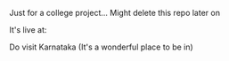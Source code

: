 Just for a college project...
Might delete this repo later on

It's live at: 

Do visit Karnataka (It's a wonderful place to be in)